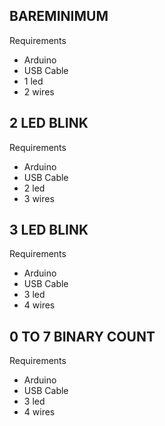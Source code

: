 ## BAREMINIMUM
Requirements
* Arduino
* USB Cable
* 1 led
* 2 wires

## 2 LED BLINK
Requirements
* Arduino
* USB Cable
* 2 led
* 3 wires

## 3 LED BLINK
Requirements
* Arduino
* USB Cable
* 3 led
* 4 wires

## 0 TO 7 BINARY COUNT
Requirements
* Arduino
* USB Cable
* 3 led
* 4 wires
